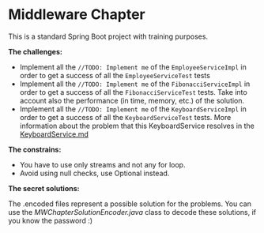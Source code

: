 # Middleware Chapter

This is a standard Spring Boot project with training purposes. 

**The challenges:**

- Implement all the `//TODO: Implement me` of the `EmployeeServiceImpl` in order to get a success of all the `EmployeeServiceTest` tests
- Implement all the `//TODO: Implement me` of the `FibonacciServiceImpl` in order to get a success of all the `FibonacciServiceTest` tests. Take into account also the performance (in time, memory, etc.) of the solution.
- Implement all the `//TODO: Implement me` of the `KeyboardServiceImpl` in order to get a success of all the `KeyboardServiceTest` tests. More information about the problem that this KeyboardService resolves in the [KeyboardService.md](KeyboardService.md)

**The constrains:**

- You have to use only streams and not any for loop.
- Avoid using null checks, use Optional instead.

**The secret solutions:**

The .encoded files represent a possible solution for the problems. 
You can use the _MWChapterSolutionEncoder.java_ class to decode these solutions, if you know the password :)


